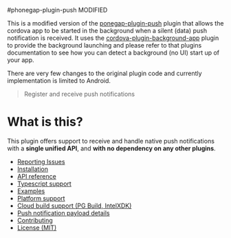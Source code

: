 #phonegap-plugin-push MODIFIED

This is a modified version of the [ponegap-plugin-push](https://github.com/phonegap/phonegap-plugin-push) plugin that allows the cordova app to be started in the background when a silent (data) push notification is received. It uses the [cordova-plugin-background-app](https://github.com/MobileChromeApps/cordova-plugin-background-app) plugin to provide the background launching and please refer to that plugins documentation to see how you can detect a background (no UI) start up of your app.

There are very few changes to the original plugin code and currently implementation is limited to Android.

> Register and receive push notifications

# What is this?

This plugin offers support to receive and handle native push notifications with a **single unified API**, and **with no dependency on any other plugins**.

- [Reporting Issues](docs/ISSUES.md)
- [Installation](docs/INSTALLATION.md)
- [API reference](docs/API.md)
- [Typescript support](docs/TYPESCRIPT.md)
- [Examples](docs/EXAMPLES.md)
- [Platform support](docs/PLATFORM_SUPPORT.md)
- [Cloud build support (PG Build, IntelXDK)](docs/PHONEGAP_BUILD.md)
- [Push notification payload details](docs/PAYLOAD.md)
- [Contributing](.github/CONTRIBUTING.md)
- [License (MIT)](MIT-LICENSE)
